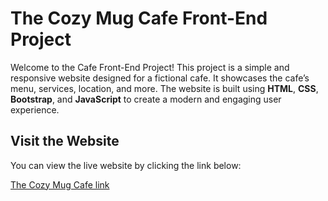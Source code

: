 # The Cozy Mug Cafe Front-End Project

Welcome to the Cafe Front-End Project! 
This project is a simple and responsive website designed for a fictional cafe. 
It showcases the cafe’s menu, services, location, and more. 
The website is built using **HTML**, **CSS**, **Bootstrap**, and **JavaScript** to create a modern and engaging user experience.

## Visit the Website

You can view the live website by clicking the link below:

[The Cozy Mug Cafe link](https://the-cozy-mug-cafe.vercel.app/)
